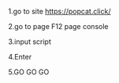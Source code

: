 1.go to site https://popcat.click/

2.go to page F12 page console

3.input script 

4.Enter

5.GO GO GO
